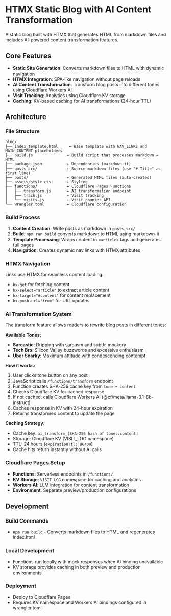 # HTMX Static Blog with AI Content Transformation

A static blog built with HTMX that generates HTML from markdown files and includes AI-powered content transformation features.

## Core Features

- **Static Site Generation**: Converts markdown files to HTML with dynamic navigation
- **HTMX Integration**: SPA-like navigation without page reloads
- **AI Content Transformation**: Transform blog posts into different tones using Cloudflare Workers AI
- **Visit Tracking**: Analytics using Cloudflare KV storage
- **Caching**: KV-based caching for AI transformations (24-hour TTL)

## Architecture

### File Structure
```
blog/
├── index_template.html     ← Base template with NAV_LINKS and MAIN_CONTENT placeholders
├── build.js               ← Build script that processes markdown → HTML
├── package.json           ← Dependencies (markdown-it)
├── posts_src/             ← Source markdown files (use "# Title" as first line)
├── posts/                 ← Generated HTML files (auto-created)
├── assets/style.css       ← Styling
├── functions/             ← Cloudflare Pages Functions
│   ├── transform.js       ← AI transformation endpoint
│   ├── track.js           ← Visit tracking
│   └── visits.js          ← Visit counter API
└── wrangler.toml          ← Cloudflare configuration
```

### Build Process

1. **Content Creation**: Write posts as markdown in `posts_src/`
2. **Build**: `npm run build` converts markdown to HTML using markdown-it
3. **Template Processing**: Wraps content in `<article>` tags and generates full pages
4. **Navigation**: Creates dynamic nav links with HTMX attributes

### HTMX Navigation

Links use HTMX for seamless content loading:
- `hx-get` for fetching content
- `hx-select="article"` to extract article content
- `hx-target="#content"` for content replacement
- `hx-push-url="true"` for URL updates

### AI Transformation System

The transform feature allows readers to rewrite blog posts in different tones:

**Available Tones:**
- **Sarcastic**: Dripping with sarcasm and subtle mockery
- **Tech Bro**: Silicon Valley buzzwords and excessive enthusiasm
- **Uber Snarky**: Maximum attitude with condescending contempt

**How it works:**
1. User clicks tone button on any post
2. JavaScript calls `/functions/transform` endpoint
3. Function creates SHA-256 cache key from `tone + content`
4. Checks Cloudflare KV for cached response
5. If not cached, calls Cloudflare Workers AI (@cf/meta/llama-3.1-8b-instruct)
6. Caches response in KV with 24-hour expiration
7. Returns transformed content to update the page

**Caching Strategy:**
- Cache key: `ai_transform_[SHA-256 hash of tone::content]`
- Storage: Cloudflare KV (VISIT_LOG namespace)
- TTL: 24 hours (`expirationTtl: 86400`)
- Cache hits return instantly without AI calls

### Cloudflare Pages Setup

- **Functions**: Serverless endpoints in `/functions/`
- **KV Storage**: `VISIT_LOG` namespace for caching and analytics
- **Workers AI**: LLM integration for content transformation
- **Environment**: Separate preview/production configurations

## Development

### Build Commands
- `npm run build` - Converts markdown files to HTML and regenerates index.html

### Local Development
- Functions run locally with mock responses when AI binding unavailable
- KV storage provides caching in both preview and production environments

### Deployment
- Deploy to Cloudflare Pages
- Requires KV namespace and Workers AI bindings configured in wrangler.toml